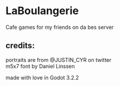 # LaBoulangerie
Cafe games for my friends on da bes server  

## credits:
portraits are from @JUSTIN_CYR on twitter  
m5x7 font by Daniel Linssen  
  
made with love in Godot 3.2.2  
